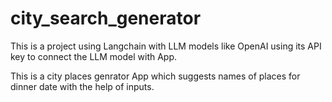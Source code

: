 # city_search_generator

This is a project using Langchain with LLM models like OpenAI using its API key to connect the LLM model with App.

This is a city places genrator App which suggests names of places for dinner date with the help of inputs.
